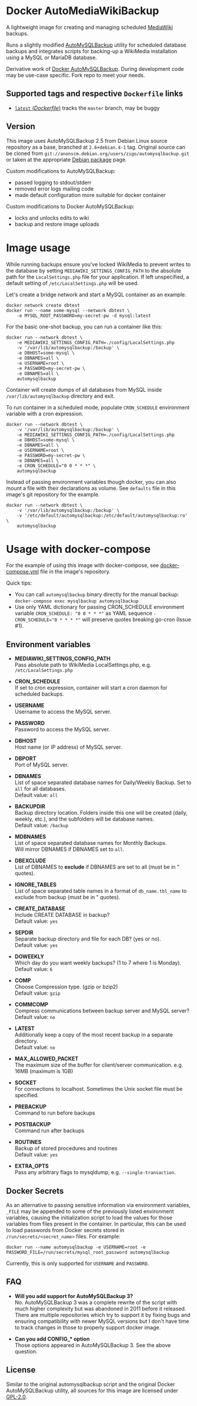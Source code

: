 # Docker AutoMediaWikiBackup

A lightweight image for creating and managing scheduled [MediaWiki](https://www.mediawiki.org/wiki/MediaWiki) backups.

Runs a slightly modified [AutoMySQLBackup](https://sourceforge.net/projects/automysqlbackup/) utility for scheduled database backups and integrates scripts for backing-up a WikiMedia installation using a MySQL or MariaDB database.

Derivative work of [Docker AutoMySQLBackup](https://github.com/selim13/docker-automysqlbackup). During development code may be use-case specific. Fork repo to meet your needs.

## Supported tags and respective `Dockerfile` links

- [`latest` (_Dockerfile_)](https://github.com/0xc000007b/docker-automysqlbackup/blob/master/Dockerfile) tracks the `master` branch, may be buggy

## Version

This image uses AutoMySQLBackup 2.5 from Debian Linux source repository as a base, branched at `2.6+debian.4-1` tag.
Original source can be cloned from `git://anonscm.debian.org/users/zigo/automysqlbackup.git` or taken at the
appropriate [Debian package](https://packages.debian.org/sid/automysqlbackup) page.

Custom modifications to AutoMySQLBackup:

- passed logging to stdout/stderr
- removed error logs mailing code
- made default configuration more suitable for docker container

Custom modifications to Docker AutoMySQLBackup:

- locks and unlocks edits to wiki
- backup and restore image uploads
# Image usage

While running backups ensure you've locked WikiMedia to prevent writes to the database by setting `MEDIAWIKI_SETTINGS_CONFIG_PATH` to the absolute path for the `LocalSettings.php` file for your application. If left unspecified, a default setting of `/etc/LocalSettings.php` will be used.

Let's create a bridge network and start a MySQL container as an example.

```console
docker network create dbtest
docker run --name some-mysql --network dbtest \
    -e MYSQL_ROOT_PASSWORD=my-secret-pw -d mysql:latest
```

For the basic one-shot backup, you can run a container like this:

```console
docker run --network dbtest \
    -e MEDIAWIKI_SETTINGS_CONFIG_PATH=./config/LocalSettings.php
    -v '/var/lib/automysqlbackup:/backup' \
    -e DBHOST=some-mysql \
    -e DBNAMES=all \
    -e USERNAME=root \
    -e PASSWORD=my-secret-pw \
    -e DBNAMES=all \
    automysqlbackup
```

Container will create dumps of all databases from MySQL inside `/var/lib/automysqlbackup` directory and exit.

To run container in a scheduled mode, populate `CRON_SCHEDULE` environment variable with a cron expression.

```console
docker run --network dbtest \
    -v '/var/lib/automysqlbackup:/backup' \
    -e MEDIAWIKI_SETTINGS_CONFIG_PATH=./config/LocalSettings.php
    -e DBHOST=some-mysql \
    -e DBNAMES=all \
    -e USERNAME=root \
    -e PASSWORD=my-secret-pw \
    -e DBNAMES=all \
    -e CRON_SCHEDULE="0 0 * * *" \
    automysqlbackup
```

Instead of passing environment variables though docker, you can also mount a file with their declarations
as volume. See `defaults` file in this image's git repository for the example.

```console
docker run --network dbtest \
    -v '/var/lib/automysqlbackup:/backup' \
    -v '/etc/default/automysqlbackup:/etc/default/automysqlbackup:ro' \
    automysqlbackup
```

# Usage with docker-compose

For the example of using this image with docker-compose, see [docker-compose.yml](https://github.com/selim13/docker-automysqlbackup/blob/master/docker-compose.yml) file in the image's repository.

Quick tips:

- You can call `automysqlbackup` binary directly for the manual backup: `docker-compose exec mysqlbackup automysqlbackup`
- Use only YAML dictionary for passing CRON_SCHEDULE environment variable `CRON_SCHEDULE: "0 0 * * *"`
  as YAML sequence `- CRON_SCHEDULE="0 * * * *"` will preserve quotes breaking go-cron (Issue #1).

## Environment variables

- **MEDIAWIKI_SETTINGS_CONFIG_PATH**\
  Pass absolute path to WikiMedia LocalSettings.php, e.g. `/etc/LocalSettings.php`

- **CRON_SCHEDULE**\
  If set to cron expression, container will start a cron daemon for scheduled backups.

- **USERNAME**\
  Username to access the MySQL server.

- **PASSWORD**\
  Password to access the MySQL server.

- **DBHOST**\
  Host name (or IP address) of MySQL server.

- **DBPORT**\
  Port of MySQL server.

- **DBNAMES**\
  List of space separated database names for Daily/Weekly Backup. Set to `all` for all databases.\
  Default value: `all`

- **BACKUPDIR**\
  Backup directory location.
  Folders inside this one will be created (daily, weekly, etc.), and the subfolders will be database names.\
  Default value: `/backup`

- **MDBNAMES**\
  List of space separated database names for Monthly Backups.\
  Will mirror DBNAMES if DBNAMES set to `all`.

- **DBEXCLUDE**\
  List of DBNAMES to **exclude** if DBNAMES are set to all (must be in " quotes).

- **IGNORE_TABLES**\
  List of space separated table names in a format of `db_name.tbl_name` to exclude from backup (must be in " quotes).

- **CREATE_DATABASE**\
  Include CREATE DATABASE in backup?\
  Default value: `yes`

- **SEPDIR**\
  Separate backup directory and file for each DB? (yes or no).\
  Default value: `yes`

- **DOWEEKLY**\
  Which day do you want weekly backups? (1 to 7 where 1 is Monday).\
  Default value: `6`

- **COMP**\
  Choose Compression type. (gzip or bzip2)\
  Default value: `gzip`

- **COMMCOMP**\
  Compress communications between backup server and MySQL server?\
  Default value: `no`

- **LATEST**\
  Additionally keep a copy of the most recent backup in a separate directory.\
  Default value: `no`

- **MAX_ALLOWED_PACKET**\
  The maximum size of the buffer for client/server communication. e.g. 16MB (maximum is 1GB)

- **SOCKET**\
  For connections to localhost. Sometimes the Unix socket file must be specified.

- **PREBACKUP**\
  Command to run before backups

- **POSTBACKUP**\
  Command run after backups

- **ROUTINES**\
  Backup of stored procedures and routines\
  Default value: `yes`

- **EXTRA_OPTS**\
  Pass any arbitrary flags to mysqldump, e.g. `--single-transaction`.

## Docker Secrets

As an alternative to passing sensitive information via environment variables, `_FILE` may be appended to some of the previously listed environment variables, causing the initialization script to load the values for those variables from files present in the container. In particular, this can be used to load passwords from Docker secrets stored in `/run/secrets/<secret_name>` files. For example:

```console
docker run --name automysqlbackup -e USERNAME=root -e PASSWORD_FILE=/run/secrets/mysql_root_password automysqlbackup
```

Currently, this is only supported for `USERNAME` and `PASSWORD`.

## FAQ

- **Will you add support for AutoMySQLBackup 3?**\
  No. AutoMySQLBackup 3 was a complete rewrite of the script with much higher
  complexity but was abandoned in 2011 before it released. There are multiple
  repositories which try to support it by fixing bugs and ensuring compatibility
  with newer MySQL versions but I don't have time to track changes in those
  to properly support docker image.

- **Can you add CONFIG\_\* option**\
  Those options appeared in AutoMySQLBackup 3. See the above question.

## License

Similar to the original automysqlbackup script and the original Docker AutoMySQLBackup utility, all sources for this image are licensed under [GPL-2.0](./LICENSE.txt).
